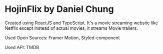# HojinFlix by Daniel Chung
Created using ReactJS and TypeScript.
It's a movie streaming website like Netflix except instead of actual movies, it streams Movie trailers.

Used Open Sources:
Framer Motion, Styled-component

Used API:
TMDB
